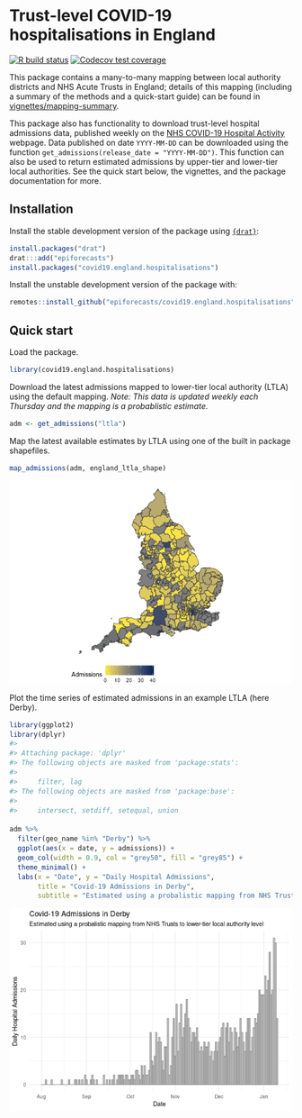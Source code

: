 
# Trust-level COVID-19 hospitalisations in England

[![R build
status](https://github.com/epiforecasts/covid19.england.hospitalisations/workflows/R-CMD-check/badge.svg)](https://github.com/epiforecasts/covid19.england.hospitalisations/actions)
[![Codecov test
coverage](https://codecov.io/gh/epiforecasts/covid19.england.hospitalisation/branch/master/graph/badge.svg)](https://codecov.io/gh/epiforecasts/covid19.england.hospitalisation?branch=master)

This package contains a many-to-many mapping between local authority
districts and NHS Acute Trusts in England; details of this mapping
(including a summary of the methods and a quick-start guide) can be
found in
[vignettes/mapping-summary](https://github.com/epiforecasts/covid19-uk-hospitalisation-data/tree/main/vignettes/mapping-summary).

This package also has functionality to download trust-level hospital
admissions data, published weekly on the [NHS COVID-19 Hospital
Activity](https://www.england.nhs.uk/statistics/statistical-work-areas/covid-19-hospital-activity/)
webpage. Data published on date `YYYY-MM-DD` can be downloaded using the
function `get_admissions(release_date = "YYYY-MM-DD")`. This function
can also be used to return estimated admissions by upper-tier and
lower-tier local authorities. See the quick start below, the vignettes,
and the package documentation for more.

## Installation

Install the stable development version of the package using
[`{drat}`](https://epiforecasts.io/drat/):

``` r
install.packages("drat")
drat:::add("epiforecasts")
install.packages("covid19.england.hospitalisations")
```

Install the unstable development version of the package with:

``` r
remotes::install_github("epiforecasts/covid19.england.hospitalisations")
```

## Quick start

Load the package.

``` r
library(covid19.england.hospitalisations)
```

Download the latest admissions mapped to lower-tier local authority
(LTLA) using the default mapping. *Note: This data is updated weekly
each Thursday and the mapping is a probablistic estimate.*

``` r
adm <- get_admissions("ltla")
```

Map the latest available estimates by LTLA using one of the built in
package shapefiles.

``` r
map_admissions(adm, england_ltla_shape)
```

![](man/figures/unnamed-chunk-6-1.png)<!-- -->

Plot the time series of estimated admissions in an example LTLA (here
Derby).

``` r
library(ggplot2)
library(dplyr)
#> 
#> Attaching package: 'dplyr'
#> The following objects are masked from 'package:stats':
#> 
#>     filter, lag
#> The following objects are masked from 'package:base':
#> 
#>     intersect, setdiff, setequal, union

adm %>% 
  filter(geo_name %in% "Derby") %>% 
  ggplot(aes(x = date, y = admissions)) + 
  geom_col(width = 0.9, col = "grey50", fill = "grey85") +
  theme_minimal() +
  labs(x = "Date", y = "Daily Hospital Admissions",
       title = "Covid-19 Admissions in Derby", 
       subtitle = "Estimated using a probalistic mapping from NHS Trusts to lower-tier local authority level")
```

![](man/figures/unnamed-chunk-7-1.png)<!-- -->
